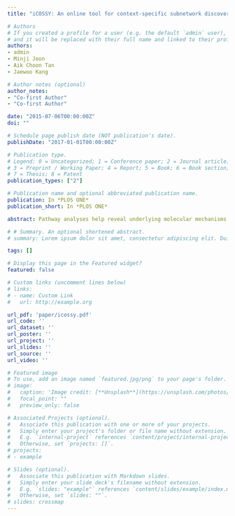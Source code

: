 ```yaml
---
title: "iCOSSY: An online tool for context-specific subnetwork discovery from gene expression data"

# Authors
# If you created a profile for a user (e.g. the default `admin` user), write the username (folder name) here 
# and it will be replaced with their full name and linked to their profile.
authors:
- admin
- Minji Jeon
- Aik Choon Tan
- Jaewoo Kang

# Author notes (optional)
author_notes:
- "Co-first Author"
- "Co-first Author"

date: "2015-07-06T00:00:00Z"
doi: ""

# Schedule page publish date (NOT publication's date).
publishDate: "2017-01-01T00:00:00Z"

# Publication type.
# Legend: 0 = Uncategorized; 1 = Conference paper; 2 = Journal article;
# 3 = Preprint / Working Paper; 4 = Report; 5 = Book; 6 = Book section;
# 7 = Thesis; 8 = Patent
publication_types: ["2"]

# Publication name and optional abbreviated publication name.
publication: In *PLOS ONE*
publication_short: In *PLOS ONE*

abstract: Pathway analyses help reveal underlying molecular mechanisms of complex biological phenotypes. Biologists tend to perform multiple pathway analyses on the same dataset, as there is no single answer. It is often inefficient for them to implement and/or install all the algorithms by themselves. Online tools can help the community in this regard. Here we present an online gene expression analytical tool called iCOSSY which implements a novel pathway-based COntext-specific Subnetwork discoverY (COSSY) algorithm. iCOSSY also includes a few modifications of COSSY to increase its reliability and interpretability. Users can upload their gene expression datasets, and discover important subnetworks of closely interacting molecules to differentiate between two phenotypes (context). They can also interactively visualize the resulting subnetworks. iCOSSY is a web server that finds subnetworks that are differentially expressed in two phenotypes. Users can visualize the subnetworks to understand the biology of the difference.

# # Summary. An optional shortened abstract.
# summary: Lorem ipsum dolor sit amet, consectetur adipiscing elit. Duis posuere tellus ac convallis placerat. Proin tincidunt magna sed ex sollicitudin condimentum.

tags: []

# Display this page in the Featured widget?
featured: false

# Custom links (uncomment lines below)
# links:
# - name: Custom Link
#   url: http://example.org

url_pdf: 'paper/icossy.pdf'
url_code: ''
url_dataset: ''
url_poster: ''
url_project: ''
url_slides: ''
url_source: ''
url_video: ''

# Featured image
# To use, add an image named `featured.jpg/png` to your page's folder. 
# image:
#   caption: 'Image credit: [**Unsplash**](https://unsplash.com/photos/pLCdAaMFLTE)'
#   focal_point: ""
#   preview_only: false

# Associated Projects (optional).
#   Associate this publication with one or more of your projects.
#   Simply enter your project's folder or file name without extension.
#   E.g. `internal-project` references `content/project/internal-project/index.md`.
#   Otherwise, set `projects: []`.
# projects:
# - example

# Slides (optional).
#   Associate this publication with Markdown slides.
#   Simply enter your slide deck's filename without extension.
#   E.g. `slides: "example"` references `content/slides/example/index.md`.
#   Otherwise, set `slides: ""`.
# slides: crossmap
---
```

